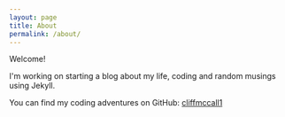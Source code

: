 ```yaml
---
layout: page
title: About
permalink: /about/
---
```


Welcome!

I'm working on starting a blog about my life, coding and random musings using Jekyll.

You can find my coding adventures on GitHub:
[cliffmccall1](https://github.com/jekyll)
